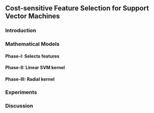 ## Cost-sensitive Feature Selection for Support Vector Machines

### Introduction

### Mathematical Models
#### Phase-I: Selects features

#### Phase-II: Linear SVM kernel

#### Phase-III: Radial kernel

### Experiments

### Discussion

